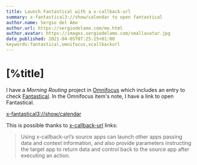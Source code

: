 ```yaml
---
title: Launch Fantastical with a x-callback-url
summary: x-fantastical3://show/calendar to open fantastical 
author.name: Sergio del Amo
author.url: https://sergiodelamo.com/me.html
author.avatar: https://images.sergiodelamo.com/smallavatar.jpg
date_published: 2021-04-05T07:25:25+01:00
keywords:fantastical,omnifocus,xcallbackurl
---
```


# [%title]

I have a _Morning Routing_ project in [Omnifocus](https://www.omnigroup.com/omnifocus/) which includes an entry to check [Fantastical](https://flexibits.com/fantastical). In the Omnifocus item's note, I have a link to open Fantastical.  

[x-fantastical3://show/calendar](x-fantastical3://show/calendar)

This is possible thanks to [x-callback-url](http://x-callback-url.com) links:

> Using x-callback-url’s source apps can launch other apps passing data and context information, and also provide parameters instructing the target app to return data and control back to the source app after executing an action. 



